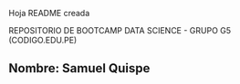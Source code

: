 Hoja README creada

REPOSITORIO DE BOOTCAMP DATA SCIENCE - GRUPO G5 (CODIGO.EDU.PE)

## Nombre:  Samuel Quispe